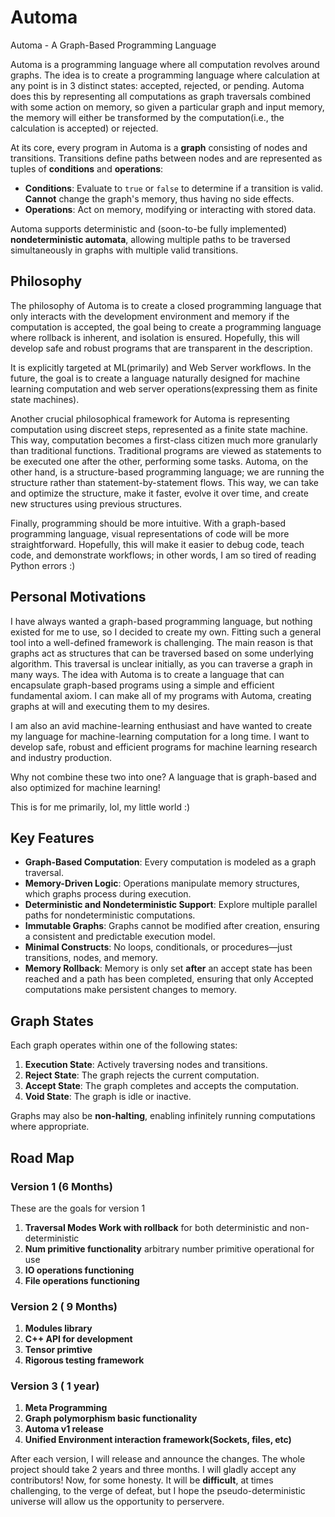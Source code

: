 # Automa  
Automa - A Graph-Based Programming Language  

Automa is a programming language where all computation revolves around graphs. The idea is to create a programming language where calculation at any point is in 3 distinct states: accepted, rejected, or pending. Automa does this by representing all computations as graph traversals combined with some action on memory, so given a particular graph and input memory, the memory will either be transformed by the computation(i.e., the calculation is accepted) or rejected. 

At its core, every program in Automa is a **graph** consisting of nodes and transitions. Transitions define paths between nodes and are represented as tuples of **conditions** and **operations**:  
- **Conditions**: Evaluate to `true` or `false` to determine if a transition is valid. **Cannot** change the graph's memory, thus having no side effects.  
- **Operations**: Act on memory, modifying or interacting with stored data.  

Automa supports deterministic and (soon-to-be fully implemented) **nondeterministic automata**, allowing multiple paths to be traversed simultaneously in graphs with multiple valid transitions.  


## Philosophy 
The philosophy of Automa is to create a closed programming language that only interacts with the development environment and memory if the computation is accepted, the goal being 
to create a programming language where rollback is inherent, and isolation is ensured. Hopefully, this will develop safe and robust programs that are transparent in the description.

It is explicitly targeted at ML(primarily) and Web Server workflows. In the future, the goal is to create a language naturally designed for machine learning computation and web server operations(expressing them as finite state machines).

Another crucial philosophical framework for Automa is representing computation using discreet steps, represented as a finite state machine. This way, computation becomes a first-class citizen much more granularly than traditional functions. Traditional programs are viewed as statements to be executed one after the other, performing some tasks. 
Automa, on the other hand, is a structure-based programming language; we are running the structure rather than statement-by-statement flows. This way, we can take and optimize the structure, make it faster, evolve it over time, and create new structures using previous structures.  

Finally, programming should be more intuitive. With a graph-based programming language, visual representations of code will be more straightforward. Hopefully, this will make it easier to debug code, teach code, and demonstrate workflows; in other words, I am so tired of reading Python errors :)

## Personal Motivations 
I have always wanted a graph-based programming language, but nothing existed for me to use, so I decided to create my own. Fitting such a general tool into a well-defined framework is challenging. The main reason is that graphs act as structures that can be traversed based on some underlying algorithm. This traversal is unclear initially, as you can traverse a graph in many ways. The idea with Automa is to create a language that can encapsulate graph-based programs using a simple and efficient fundamental axiom. I can make all of my programs with Automa, creating graphs at will and executing them to my desires. 

I am also an avid machine-learning enthusiast and have wanted to create my language for machine-learning computation for a long time. I want to develop safe, robust and efficient programs for machine learning research and industry production. 

Why not combine these two into one? A language that is graph-based and also optimized for machine learning! 

This is for me primarily, lol, my little world :)

## Key Features  
- **Graph-Based Computation**: Every computation is modeled as a graph traversal.  
- **Memory-Driven Logic**: Operations manipulate memory structures, which graphs process during execution.  
- **Deterministic and Nondeterministic Support**: Explore multiple parallel paths for nondeterministic computations.  
- **Immutable Graphs**: Graphs cannot be modified after creation, ensuring a consistent and predictable execution model.  
- **Minimal Constructs**: No loops, conditionals, or procedures—just transitions, nodes, and memory.  
- **Memory Rollback**: Memory is only set **after** an accept state has been reached and a path has been completed,
  ensuring that only Accepted computations make persistent changes to memory. 

## Graph States  
Each graph operates within one of the following states:  
1. **Execution State**: Actively traversing nodes and transitions.  
2. **Reject State**: The graph rejects the current computation.  
3. **Accept State**: The graph completes and accepts the computation.  
4. **Void State**: The graph is idle or inactive.  

Graphs may also be **non-halting**, enabling infinitely running computations where appropriate.  

## Road Map 

  ### Version 1 (6 Months)
  These are the goals for version 1 
  1. **Traversal Modes Work with rollback** for both deterministic and non-deterministic
  2. **Num primitive functionality** arbitrary number primitive operational for use
  3. **IO operations functioning**
  4. **File operations functioning**
      
  ### Version 2 ( 9 Months)
  1. **Modules library**
  2. **C++ API for development**
  3. **Tensor primtive**
  5. **Rigorous testing framework**
  
  ### Version 3 ( 1 year) 
  1. **Meta Programming**
  2. **Graph polymorphism basic functionality**
  3. **Automa v1 release**
  4. **Unified Environment interaction framework(Sockets, files, etc)**

After each version, I will release and announce the changes. The whole project should take 2 years and three months. I will gladly accept any contributors! 
Now, for some honesty. It will be **difficult**, at times challenging, to the verge of defeat, but I hope the pseudo-deterministic universe will allow us the opportunity to perservere. 
   
